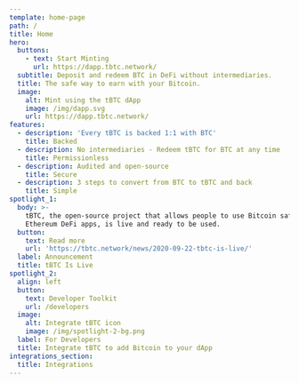 ```yaml
---
template: home-page
path: /
title: Home
hero:
  buttons:
    - text: Start Minting
      url: https://dapp.tbtc.network/
  subtitle: Deposit and redeem BTC in DeFi without intermediaries.
  title: The safe way to earn with your Bitcoin.
  image:
    alt: Mint using the tBTC dApp
    image: /img/dapp.svg
    url: https://dapp.tbtc.network/
features:
  - description: 'Every tBTC is backed 1:1 with BTC'
    title: Backed
  - description: No intermediaries - Redeem tBTC for BTC at any time
    title: Permissionless
  - description: Audited and open-source
    title: Secure
  - description: 3 steps to convert from BTC to tBTC and back
    title: Simple
spotlight_1:
  body: >-
    tBTC, the open-source project that allows people to use Bitcoin safely in
    Ethereum DeFi apps, is live and ready to be used.
  button:
    text: Read more
    url: 'https://tbtc.network/news/2020-09-22-tbtc-is-live/'
  label: Announcement
  title: tBTC Is Live
spotlight_2:
  align: left
  button:
    text: Developer Toolkit
    url: /developers
  image:
    alt: Integrate tBTC icon
    image: /img/spotlight-2-bg.png
  label: For Developers
  title: Integrate tBTC to add Bitcoin to your dApp
integrations_section:
  title: Integrations
---
```


